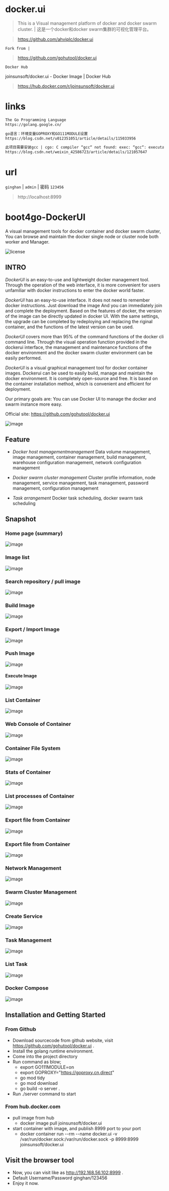 # docker.ui

> This is a Visual management platform of docker and docker swarm cluster. | 这是一个docker和docker swarm集群的可视化管理平台。

> https://github.com/ahviplc/docker.ui

`Fork from |`

> https://github.com/gohutool/docker.ui

`Docker Hub`

joinsunsoft/docker.ui - Docker Image | Docker Hub  
> https://hub.docker.com/r/joinsunsoft/docker.ui

# links

```markdown
The Go Programming Language
https://golang.google.cn/

go语言：环境变量GOPROXY和GO111MODULE设置
https://blog.csdn.net/u012351051/article/details/115033956

此项目需要安装gcc | cgo: C compiler “gcc“ not found: exec: “gcc“: executable file not found in %PATH%
https://blog.csdn.net/weixin_42586723/article/details/121057647
```

# url

`ginghan` | `admin` | 密码 `123456`

> http://localhost:8999

# boot4go-DockerUI
A visual management tools for docker container and docker swarm cluster, You can browse and maintain the docker single node 
or cluster node both worker and Manager.

![license](https://img.shields.io/badge/license-Apache--2.0-green.svg)

## INTRO
*DockerUI* is an easy-to-use and lightweight docker management tool. Through the operation of the web interface, it is more 
convenient for users unfamiliar with docker instructions to enter the docker world faster.

*DockerUI* has an easy-to-use interface. It does not need to remember docker instructions. Just download the image 
And you can immediately join and complete the deployment. Based on the features of docker, the version of the image can 
be directly updated in docker UI. With the same settings, the upgrade can be completed by redeploying and replacing the 
riginal container, and the functions of the latest version can be used.

*DockerUI* covers more than 95% of the command functions of the docker cli command line. Through the visual operation function 
provided in the dockerui interface, the management and maintenance functions of the docker environment and the docker swarm 
cluster environment can be easily performed.

*DockerUI* is a visual graphical management tool for docker container images. Dockerui can be used to easily build, manage 
and maintain the docker environment. It is completely open-source and free. It is based on the container installation method, 
which is convenient and efficient for deployment.

Our primary goals are:
You can use Docker UI to manage the docker and swarm instance more easy.

Official site: https://github.com/gohutool/docker.ui

![image](https://img-blog.csdnimg.cn/80904917c49d4a1ca8e4da6d9d1ee656.png)

## Feature

- *Docker host managementmanagement*
  Data volume management, image management, container management, build management, warehouse configuration management, network configuration management

- *Docker swarm cluster management*
  Cluster profile information, node management, service management, task management, password management, configuration management

- *Task arrangement*
  Docker task scheduling, docker swarm task scheduling

## Snapshot

### Home page (summary)
![image](https://img-blog.csdnimg.cn/46f6144e1f2b4562bc6c55b98d19b018.png)

### Image list
![image](https://img-blog.csdnimg.cn/c2161006901e4ee7bee132dc1271bc44.png)

### Search repository / pull image
![image](https://img-blog.csdnimg.cn/97519b029c8d4910bd21401e271f2b71.png)

### Build Image
![image](https://img-blog.csdnimg.cn/b23fdb3c295e4ecdbaa3904cc79e7c8b.png)

### Export / Import Image
![image](https://img-blog.csdnimg.cn/ebcf17ec4203495bafe6e599da9891fc.png)

### Push Image
![image](https://img-blog.csdnimg.cn/c8e55811bc234ed9893cc8f9f1ba4a5a.png)

#### Execute Image
![image](https://img-blog.csdnimg.cn/4c25eaeaa7b14d07838cf10c04ead5fd.png)

### List Container
![image](https://img-blog.csdnimg.cn/c6fe99139d654eed885748d5c86070b1.png)

### Web Console of Container
![image](https://img-blog.csdnimg.cn/28ec5d0ce20945db9908153d7090ac77.png)

### Container File System
![image](https://img-blog.csdnimg.cn/b464d6d70e534b4087ab67cd4a381f27.png)

### Stats of Container
![image](https://img-blog.csdnimg.cn/f34cef2f67e442b09e1cdf31a6907f07.png)

### List processes of Container
![image](https://img-blog.csdnimg.cn/a4204e7673294ed1bb01a03798beb823.png)

### Export file from Container
![image](https://img-blog.csdnimg.cn/a4204e7673294ed1bb01a03798beb823.png)

### Export file from Container
![image](https://images.gitee.com/uploads/images/2022/0530/104343_11e0da56_6575697.png)

### Network Management
![image](https://img-blog.csdnimg.cn/09f53d750e054911876cf7f1b44da520.png)

### Swarm Cluster Management
![image](https://img-blog.csdnimg.cn/b8ee779df1e141968042be7a77c7bbf6.png)

### Create Service
![image](https://img-blog.csdnimg.cn/842d0e8f5b3f4f3c968c5b7ca099cd8d.png)

### Task Management
![image](https://img-blog.csdnimg.cn/ac521683f92a4b1098fb87d93d66c134.png)

### List Task
![image](https://img-blog.csdnimg.cn/d7684158e28c42eb830d33180fa86be4.png)

### Docker Compose
![image](https://img-blog.csdnimg.cn/45e6e9185a9a4ac4888f90130547d93f.png)


## Installation and Getting Started

### From Github
- Download sourcecode from github website, visit https://github.com/gohutool/docker.ui .
- Install the golang runtime environment.
- Come into the project directory
- Run command as blow;
  - export GO111MODULE=on 
  - export GOPROXY="https://goproxy.cn,direct"
  - go mod tidy
  - go mod download
  - go build -o server .
- Run ./server command to start

### From hub.docker.com
- pull image from hub
  - docker image pull joinsunsoft/docker.ui
- start container with image, and publish 8999 port to your port
  - docker container run --rm --name docker.ui -v /var/run/docker.sock:/var/run/docker.sock -p 8999:8999 joinsunsoft/docker.ui

## Visit the browser tool
- Now, you can visit like as http://192.168.56.102:8999 .
- Default Username/Password ginghan/123456
- Enjoy it now.
